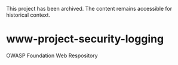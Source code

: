 This project has been archived. The content remains accessible for historical context.

# www-project-security-logging
OWASP Foundation Web Respository
